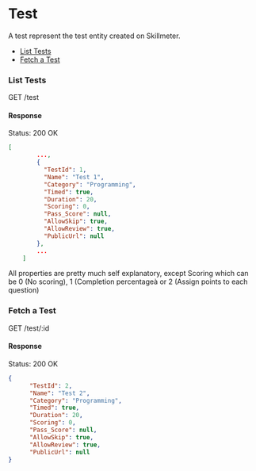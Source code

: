 Test
====

A test represent the test entity created on Skillmeter. 

* [List Tests](#list-tests)
* [Fetch a Test](#fetch-a-test)

### List Tests

  GET /test

#### Response

Status: 200 OK

```json
[
        ...,
        {
		  "TestId": 1,
		  "Name": "Test 1",
		  "Category": "Programming",
		  "Timed": true,
		  "Duration": 20,
		  "Scoring": 0,
		  "Pass_Score": null,
		  "AllowSkip": true,
		  "AllowReview": true,
		  "PublicUrl": null		
        },
        ...
    ]
```
All properties are pretty much self explanatory, except Scoring which can be 0 (No scoring), 1 (Completion percentageà or 2 (Assign points to each question)

### Fetch a Test

  GET /test/:id

#### Response

  Status: 200 OK

```json
{
      "TestId": 2,
      "Name": "Test 2",
      "Category": "Programming",
      "Timed": true,
      "Duration": 20,
      "Scoring": 0,
      "Pass_Score": null,
      "AllowSkip": true,
      "AllowReview": true,
      "PublicUrl": null
}
```
